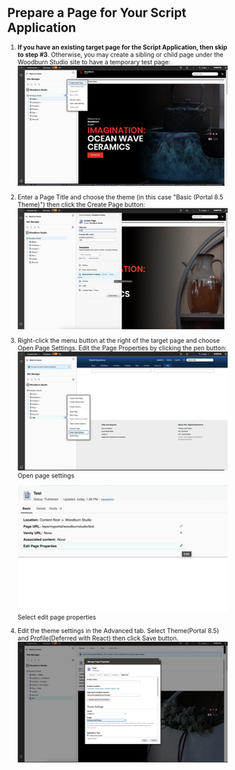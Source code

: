 # Prepare a Page for Your Script Application

1. **If you have an existing target page for the Script Application, then skip to step #3**. Otherwise, you may create a sibling or child page under the Woodburn Studio site to have a temporary test page:
   ![Optionally create child page](../../images/07CreateSiblingPage.png)

2. Enter a Page Title and choose the theme (in this case "Basic (Portal 8.5 Theme)") then click the Create Page button:
   ![Enter page title and select your theme](../../images/08CreatePage.png)

3. Right-click the menu button at the right of the target page and choose Open Page Settings.
   Edit the Page Properties by clicking the pen button:
   ![Open page settings](../../images/09OpenPageSetting.png)
    Open page settings

   ![Select edit page properties](../../images/10EditPageProperties.png)
    Select edit page properties

4. Edit the theme settings in the Advanced tab. Select Theme(Portal 8.5) and Profile(Deferred with React) then click Save button.  
   ![Edit theme settings](../../images/11ThemeSettings.png)
